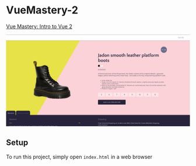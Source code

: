 # VueMastery-2

[Vue Mastery: Intro to Vue 2](https://www.vuemastery.com/courses/intro-to-vue-js/vue-instance)  

![Screenshot of implementation](./assets/screenshot.png)  
	
## Setup
To run this project, simply open `index.html` in a web browser
